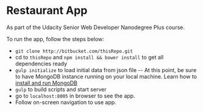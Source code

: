 # Restaurant App

As part of the Udacity Senior Web Developer Nanodegree Plus course.

To run the app, follow the steps below:

- `git clone http://bitbucket.com/thisRepo.git`
- cd to `thisRepo` and `npm install && bower install` to get all dependencies ready
- `gulp initialize` to load initial data from json file
  -- At this point, be sure to have MongoDB instance running on your local machine. Learn how to [install and run MongoDB](https://mongodb.com)
- `gulp` to build scripts and start server
- go to `localhost:8005` in browser to see the app.
- Follow on-screen navigation to use app.
